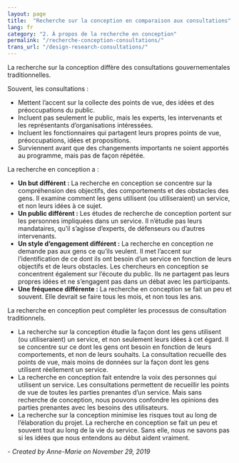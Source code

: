 ```yaml
---
layout: page
title:  "Recherche sur la conception en comparaison aux consultations"
lang: fr
category: "2. À propos de la recherche en conception"
permalink: "/recherche-conception-consultations/"
trans_url: "/design-research-consultations/"
---
```


La recherche sur la conception diffère des consultations gouvernementales traditionnelles.

Souvent, les consultations :
* Mettent l’accent sur la collecte des points de vue, des idées et des préoccupations du public.
* Incluent pas seulement le public, mais les experts, les intervenants et les représentants d’organisations intéressées.
* Incluent les fonctionnaires qui partagent leurs propres points de vue, préoccupations, idées et propositions.
* Surviennent avant que des changements importants ne soient apportés au programme, mais pas de façon répétée.

La recherche en conception a :
* **Un but différent :** La recherche en conception se concentre sur la compréhension des objectifs, des comportements et des obstacles des gens. Il examine comment les gens utilisent (ou utiliseraient) un service, et non leurs idées à ce sujet.
* **Un public différent :** Les études de recherche de conception portent sur les personnes impliquées dans un service. Il n’étudie pas leurs mandataires, qu’il s’agisse d’experts, de défenseurs ou d’autres intervenants.
* **Un style d’engagement différent :** La recherche en conception ne demande pas aux gens ce qu’ils veulent. Il met l’accent sur l’identification de ce dont ils ont besoin d’un service en fonction de leurs objectifs et de leurs obstacles. Les chercheurs en conception se concentrent également sur l’écoute du public. Ils ne partagent pas leurs propres idées et ne s’engagent pas dans un débat avec les participants.
* **Une fréquence différente :** La recherche en conception se fait un peu et souvent. Elle devrait se faire tous les mois, et non tous les ans.

La recherche en conception peut compléter les processus de consultation traditionnels.
* La recherche sur la conception étudie la façon dont les gens utilisent (ou utiliseraient) un service, et non seulement leurs idées à cet égard. Il se concentre sur ce dont les gens ont besoin en fonction de leurs comportements, et non de leurs souhaits. La consultation recueille des points de vue, mais moins de données sur la façon dont les gens utilisent réellement un service.
* La recherche en conception fait entendre la voix des personnes qui utilisent un service. Les consultations permettent de recueillir les points de vue de toutes les parties prenantes d’un service. Mais sans recherche de conception, nous pouvons confondre les opinions des parties prenantes avec les besoins des utilisateurs.
* La recherche sur la conception minimise les risques tout au long de l’élaboration du projet. La recherche en conception se fait un peu et souvent tout au long de la vie du service. Sans elle, nous ne savons pas si les idées que nous entendons au début aident vraiment.

_- Created by Anne-Marie on November 29, 2019_
